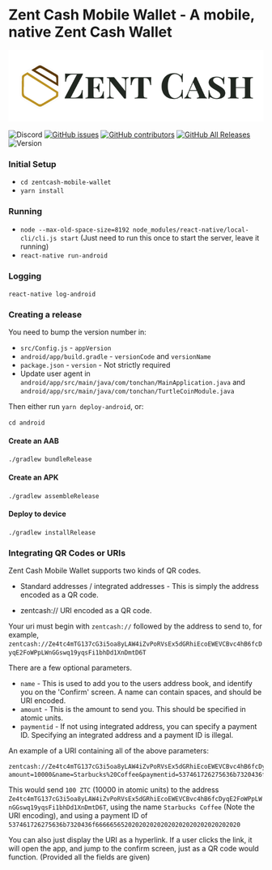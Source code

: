 # Zent Cash Mobile Wallet - A mobile, native Zent Cash Wallet

![Zent Cash](https://github.com/ZentCashFoundation/brand/blob/master/logo/wordmark/zentcash_wordmark_color.png "Zent Cash")

![Discord](https://img.shields.io/discord/527428494154792960?label=Discord%20-%20Zent%20Cash%20[ZTC]) 
[![GitHub issues](https://img.shields.io/github/issues/ZentCashFoundation/zentcash-mobile-wallet?label=Issues)](https://github.com/ZentCashFoundation/zentcash-mobile-wallet/issues)
[![GitHub contributors](https://img.shields.io/github/contributors-anon/ZentCashFoundation/zentcash-mobile-wallet?label=Contributors)](https://github.com/ZentCashFoundation/zentcash-mobile-wallet/graphs/contributors) 
[![GitHub All Releases](https://img.shields.io/github/downloads/ZentCashFoundation/zentcash-mobile-wallet/total?label=Downloads)](https://github.com/ZentCashFoundation/zentcash-mobile-wallet/releases) 
![Version](https://img.shields.io/github/v/release/ZentCashFoundation/zentcash-mobile-wallet)

### Initial Setup

* `cd zentcash-mobile-wallet`
* `yarn install`

### Running

* `node --max-old-space-size=8192 node_modules/react-native/local-cli/cli.js start` (Just need to run this once to start the server, leave it running)
* `react-native run-android`

### Logging

`react-native log-android`

### Creating a release

You need to bump the version number in:

* `src/Config.js` - `appVersion`
* `android/app/build.gradle` - `versionCode` and `versionName`
* `package.json` - `version` - Not strictly required
* Update user agent in `android/app/src/main/java/com/tonchan/MainApplication.java` and `android/app/src/main/java/com/tonchan/TurtleCoinModule.java`

Then either run `yarn deploy-android`, or:

`cd android`

#### Create an AAB
`./gradlew bundleRelease`

#### Create an APK
`./gradlew assembleRelease`

#### Deploy to device
`./gradlew installRelease`

### Integrating QR Codes or URIs

Zent Cash Mobile Wallet supports two kinds of QR codes.

* Standard addresses / integrated addresses - This is simply the address encoded as a QR code.

* zentcash:// URI encoded as a QR code.

Your uri must begin with `zentcash://` followed by the address to send to, for example, `zentcash://Ze4tc4mTG137cG3i5oa8yLAW4iZvPoRVsEx5dGRhiEcoEWEVCBvc4hB6fcDyqE2FoWPpLWnGGswq19yqsFi1bhDd1XnDmtD6T`

There are a few optional parameters.

* `name` - This is used to add you to the users address book, and identify you on the 'Confirm' screen. A name can contain spaces, and should be URI encoded.
* `amount` - This is the amount to send you. This should be specified in atomic units.
* `paymentid` - If not using integrated address, you can specify a payment ID. Specifying an integrated address and a payment ID is illegal.

An example of a URI containing all of the above parameters:

```
zentcash://Ze4tc4mTG137cG3i5oa8yLAW4iZvPoRVsEx5dGRhiEcoEWEVCBvc4hB6fcDyqE2FoWPpLWnGGswq19yqsFi1bhDd1XnDmtD6T?amount=10000&name=Starbucks%20Coffee&paymentid=537461726275636b7320436f6666656520202020202020202020202020202020
```

This would send `100 ZTC` (10000 in atomic units) to the address `Ze4tc4mTG137cG3i5oa8yLAW4iZvPoRVsEx5dGRhiEcoEWEVCBvc4hB6fcDyqE2FoWPpLWnGGswq19yqsFi1bhDd1XnDmtD6T`, using the name `Starbucks Coffee` (Note the URI encoding), and using a payment ID of `537461726275636b7320436f6666656520202020202020202020202020202020`

You can also just display the URI as a hyperlink. If a user clicks the link, it will open the app, and jump to the confirm screen, just as a QR code would function. (Provided all the fields are given)
